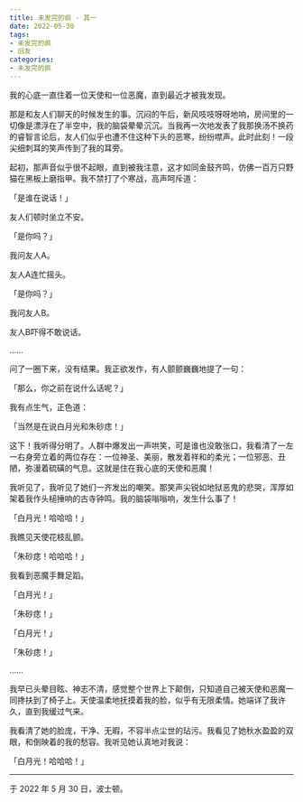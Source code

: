 ```yaml
---
title: 未发完的疯 - 其一
date: 2022-05-30
tags:
- 未发完的疯
- 旧友
categories:
- 未发完的疯
---
```


我的心底一直住着一位天使和一位恶魔，直到最近才被我发现。

那是和友人们聊天的时候发生的事。沉闷的午后，新风吱吱呀呀地响，房间里的一切像是漂浮在了半空中，我的脑袋晕晕沉沉。当我再一次地发表了我那换汤不换药的睿智言论后，友人们似乎也遭不住这种下头的恶寒，纷纷噤声。此时此刻！一段尖细刺耳的笑声传到了我的耳旁。

起初，那声音似乎很不起眼，直到被我注意，这才如同金鼓齐鸣，仿佛一百万只野猫在黑板上磨指甲。我不禁打了个寒战，高声呵斥道：

「是谁在说话！」

友人们顿时坐立不安。

「是你吗？」

我问友人A。

友人A连忙摇头。

「是你吗？」

我问友人B。

友人B吓得不敢说话。

……

问了一圈下来，没有结果。我正欲发作，有人颤颤巍巍地提了一句：

「那么，你之前在说什么话呢？」

我有点生气，正色道：

「当然是在说白月光和朱砂痣！」

这下！我听得分明了。人群中爆发出一声哄笑，可是谁也没敢张口，我看清了一左一右身旁立着的两位存在：一位神圣、美丽，散发着祥和的柔光；一位邪恶、丑陋，弥漫着硫磺的气息。这就是住在我心底的天使和恶魔！

我听见了，我听见了她们一齐发出的嘲笑。那笑声尖锐如地狱恶鬼的悲哭，浑厚如架着我作头槌捶响的古寺钟鸣。我的脑袋嗡嗡响，发生什么事了！

「白月光！哈哈哈！」

我瞧见天使花枝乱颤。

「朱砂痣！哈哈哈！」

我看到恶魔手舞足蹈。

「白月光！」

「朱砂痣！」

「白月光！」

「朱砂痣！」

……

我早已头晕目眩、神志不清，感觉整个世界上下颠倒，只知道自己被天使和恶魔一同搀扶到了椅子上。天使温柔地抚摸着我的脸，似乎有无限柔情。她端详了我许久，直到我缓过气来。

我看清了她的脸庞，干净、无暇，不容半点尘世的玷污。我看见了她秋水盈盈的双眼，和倒映着的我的愁容。我听见她认真地对我说：

「白月光！哈哈哈！」

------

于 2022 年 5 月 30 日，波士顿。

